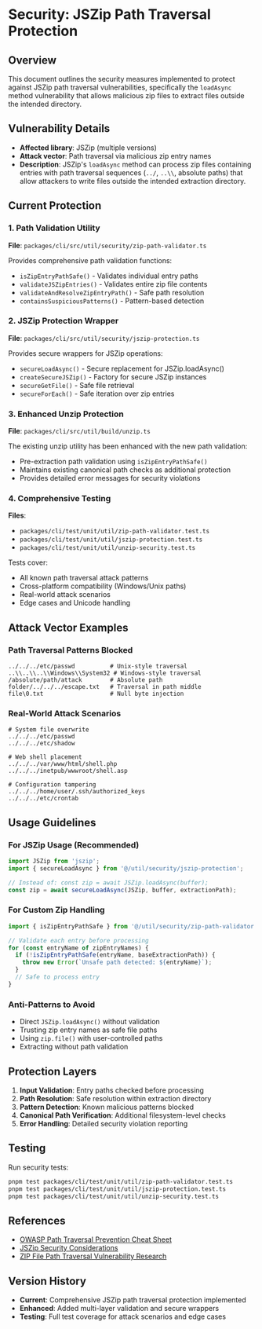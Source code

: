 # Security: JSZip Path Traversal Protection

## Overview

This document outlines the security measures implemented to protect against JSZip path traversal vulnerabilities, specifically the `loadAsync` method vulnerability that allows malicious zip files to extract files outside the intended directory.

## Vulnerability Details

- **Affected library**: JSZip (multiple versions)
- **Attack vector**: Path traversal via malicious zip entry names
- **Description**: JSZip's `loadAsync` method can process zip files containing entries with path traversal sequences (`../`, `..\\`, absolute paths) that allow attackers to write files outside the intended extraction directory.

## Current Protection

### 1. Path Validation Utility

**File**: `packages/cli/src/util/security/zip-path-validator.ts`

Provides comprehensive path validation functions:
- `isZipEntryPathSafe()` - Validates individual entry paths
- `validateJSZipEntries()` - Validates entire zip file contents
- `validateAndResolveZipEntryPath()` - Safe path resolution
- `containsSuspiciousPatterns()` - Pattern-based detection

### 2. JSZip Protection Wrapper

**File**: `packages/cli/src/util/security/jszip-protection.ts`

Provides secure wrappers for JSZip operations:
- `secureLoadAsync()` - Secure replacement for JSZip.loadAsync()
- `createSecureJSZip()` - Factory for secure JSZip instances
- `secureGetFile()` - Safe file retrieval
- `secureForEach()` - Safe iteration over zip entries

### 3. Enhanced Unzip Protection

**File**: `packages/cli/src/util/build/unzip.ts`

The existing unzip utility has been enhanced with the new path validation:
- Pre-extraction path validation using `isZipEntryPathSafe()`
- Maintains existing canonical path checks as additional protection
- Provides detailed error messages for security violations

### 4. Comprehensive Testing

**Files**: 
- `packages/cli/test/unit/util/zip-path-validator.test.ts`
- `packages/cli/test/unit/util/jszip-protection.test.ts`
- `packages/cli/test/unit/util/unzip-security.test.ts`

Tests cover:
- All known path traversal attack patterns
- Cross-platform compatibility (Windows/Unix paths)
- Real-world attack scenarios
- Edge cases and Unicode handling

## Attack Vector Examples

### Path Traversal Patterns Blocked

```
../../../etc/passwd          # Unix-style traversal
..\\..\\..\\Windows\\System32 # Windows-style traversal
/absolute/path/attack        # Absolute path
folder/../../../escape.txt   # Traversal in path middle
file\0.txt                   # Null byte injection
```

### Real-World Attack Scenarios

```
# System file overwrite
../../../etc/passwd
../../../etc/shadow

# Web shell placement
../../../var/www/html/shell.php
../../../inetpub/wwwroot/shell.asp

# Configuration tampering
../../../home/user/.ssh/authorized_keys
../../../etc/crontab
```

## Usage Guidelines

### For JSZip Usage (Recommended)

```typescript
import JSZip from 'jszip';
import { secureLoadAsync } from '@/util/security/jszip-protection';

// Instead of: const zip = await JSZip.loadAsync(buffer);
const zip = await secureLoadAsync(JSZip, buffer, extractionPath);
```

### For Custom Zip Handling

```typescript
import { isZipEntryPathSafe } from '@/util/security/zip-path-validator';

// Validate each entry before processing
for (const entryName of zipEntryNames) {
  if (!isZipEntryPathSafe(entryName, baseExtractionPath)) {
    throw new Error(`Unsafe path detected: ${entryName}`);
  }
  // Safe to process entry
}
```

### Anti-Patterns to Avoid

- Direct `JSZip.loadAsync()` without validation
- Trusting zip entry names as safe file paths
- Using `zip.file()` with user-controlled paths
- Extracting without path validation

## Protection Layers

1. **Input Validation**: Entry paths checked before processing
2. **Path Resolution**: Safe resolution within extraction directory
3. **Pattern Detection**: Known malicious patterns blocked
4. **Canonical Path Verification**: Additional filesystem-level checks
5. **Error Handling**: Detailed security violation reporting

## Testing

Run security tests:
```bash
pnpm test packages/cli/test/unit/util/zip-path-validator.test.ts
pnpm test packages/cli/test/unit/util/jszip-protection.test.ts
pnpm test packages/cli/test/unit/util/unzip-security.test.ts
```

## References

- [OWASP Path Traversal Prevention Cheat Sheet](https://cheatsheetseries.owasp.org/cheatsheets/Path_Traversal_Cheat_Sheet.html)
- [JSZip Security Considerations](https://stuk.github.io/jszip/)
- [ZIP File Path Traversal Vulnerability Research](https://snyk.io/research/zip-slip-vulnerability)

## Version History

- **Current**: Comprehensive JSZip path traversal protection implemented
- **Enhanced**: Added multi-layer validation and secure wrappers
- **Testing**: Full test coverage for attack scenarios and edge cases